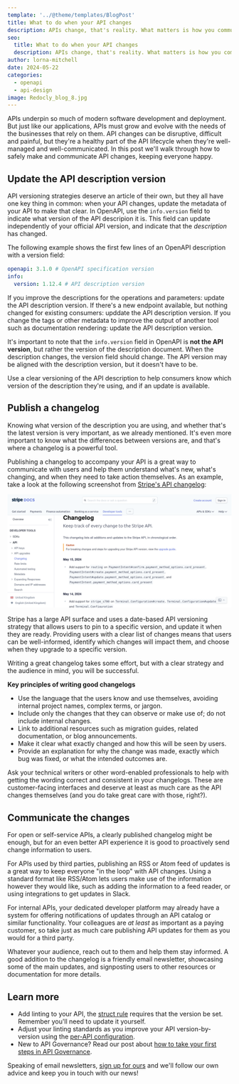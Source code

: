 ```yaml
---
template: '../@theme/templates/BlogPost'
title: What to do when your API changes
description: APIs change, that's reality. What matters is how you communicate that; get it right and create a winning API experience by adding a changelog and API description versions.
seo:
  title: What to do when your API changes
  description: APIs change, that's reality. What matters is how you communicate that; get it right and create a winning API experience by adding a changelog and API description versions.
author: lorna-mitchell
date: 2024-05-22
categories:
  - openapi
  - api-design
image: Redocly_blog_8.jpg
---
```


APIs underpin so much of modern software development and deployment.
But just like our applications, APIs must grow and evolve with the needs of the businesses that rely on them.
API changes can be disruptive, difficult and painful, but they're a healthy part of the API lifecycle when they're well-managed and well-communicated.
In this post we'll walk through how to safely make and communicate API changes, keeping everyone happy.

## Update the API description version

API versioning strategies deserve an article of their own, but they all have one key thing in common: when your API changes, update the metadata of your API to make that clear.
In OpenAPI, use the `info.version` field to indicate what version of the API descripion it is.
This field can update independently of your official API version, and indicate that the _description_ has changed.

The following example shows the first few lines of an OpenAPI description with a version field:

```yaml {% title="Use the openapi version field" %}
openapi: 3.1.0 # OpenAPI specification version
info:
  version: 1.12.4 # API description version
```

If you improve the descriptions for the operations and parameters: update the API description version.
If there's a new endpoint available, but nothing changed for existing consumers: upddate the API description version.
If you change the tags or other metadata to improve the output of another tool such as documentation rendering: update the API description version.

It's important to note that the `info.version` field in OpenAPI is **not the API version**, but rather the version of the description document.
When the description changes, the version field should change.
The API version may be aligned with the description version, but it doesn't have to be.

Use a clear versioning of the API description to help consumers know which version of the description they're using, and if an update is available.

## Publish a changelog

Knowing what version of the description you are using, and whether that's the latest version is very important, as we already mentioned.
It's even more important to know what the differences between versions are, and that's where a changelog is a powerful tool.

Publishing a changelog to accompany your API is a great way to communicate with users and help them understand what's new, what's changing, and when they need to take action themselves.
As an example, take a look at the following screenshot from [Stripe's API changelog](https://docs.stripe.com/changelog):

![Screenshot shows date entries and a list of changes from Stripe's docs](./images/stripe-changelog.png)

Stripe has a large API surface and uses a date-based API versioning strategy that allows users to pin to a specific version, and update it when they are ready.
Providing users with a clear list of changes means that users can be well-informed, identify which changes will impact them, and choose when they upgrade to a specific version.

Writing a great changelog takes some effort, but with a clear strategy and the audience in mind, you will be successful.

**Key principles of writing good changelogs**

- Use the language that the users know and use themselves, avoiding internal project names, complex terms, or jargon.
- Include only the changes that they can observe or make use of; do not include internal changes.
- Link to additional resources such as migration guides, related documentation, or blog announcements.
- Make it clear what exactly changed and how this will be seen by users.
- Provide an explanation for why the change was made, exactly which bug was fixed, or what the intended outcomes are.

Ask your technical writers or other word-enabled professionals to help with getting the wording correct and consistent in your changelogs.
These are customer-facing interfaces and deserve at least as much care as the API changes themselves (and you do take great care with those, right?).

## Communicate the changes

For open or self-service APIs, a clearly published changelog might be enough, but for an even better API experience it is good to proactively send change information to users.

For APIs used by third parties, publishing an RSS or Atom feed of updates is a great way to keep everyone "in the loop" with API changes.
Using a standard format like RSS/Atom lets users make use of the information however they would like, such as adding the information to a feed reader, or using integrations to get updates in Slack.

For internal APIs, your dedicated developer platform may already have a system for offering notifications of updates through an API catalog or similar functionality.
Your colleagues are _at least_ as important as a paying customer, so take just as much care publishing API updates for them as you would for a third party.

Whatever your audience, reach out to them and help them stay informed.
A good addition to the changelog is a friendly email newsletter, showcasing some of the main updates, and signposting users to other resources or documentation for more details.

## Learn more

- Add linting to your API, the [struct rule](../docs/cli/rules/common/struct) requires that the version be set. Remember you'll need to update it yourself.
- Adjust your linting standards as you improve your API version-by-version using the [per-API configuration](../docs/cli/configuration/apis).
- New to API Governance? Read our post about [how to take your first steps in API Governance](./getting-started-api-governance.md).

Speaking of email newsletters, [sign up for ours](https://redocly.com/product-updates/) and we'll follow our own advice and keep you in touch with our news!
